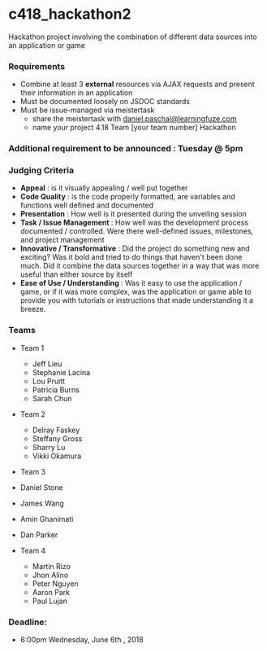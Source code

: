 # c418_hackathon2

Hackathon project involving the combination of different data sources into an application or game

### Requirements
- Combine at least 3 **external** resources via AJAX requests and present their information in an application
- Must be documented loosely on JSDOC standards
- Must be issue-managed via meistertask 
  - share the meistertask with daniel.paschal@learningfuze.com
  - name your project 4.18 Team [your team number] Hackathon
  
### Additional requirement to be announced : Tuesday @ 5pm


### Judging Criteria
- **Appeal** : is it visually appealing / well put together
- **Code Quality** : is the code properly formatted, are variables and functions well defined and documented
- **Presentation** : How well is it presented during the unveiling session
- **Task / Issue Management** : How well was the development process documented / controlled.  Were there well-defined issues, milestones, and project management
- **Innovative / Transformative** : Did the project do something new and exciting?  Was it bold and tried to do things that haven't been done much.  Did it combine the data sources together in a way that was more useful than either source by itself
- **Ease of Use / Understanding** : Was it easy to use the application / game, or if it was more complex, was the application or game able to provide you with tutorials or instructions that made understanding it a breeze.


### Teams
- Team 1
  - Jeff Lieu
  - Stephanie Lacina
  - Lou Pruitt
  - Patricia Burns
  - Sarah Chun

- Team 2
  - Delray Faskey
  - Steffany Gross
  - Sharry Lu
  - Vikki Okamura

- Team 3
- Daniel Stone
- James Wang
- Amin Ghanimati
- Dan Parker

- Team 4
  - Martin Rizo
  - Jhon Alino
  - Peter Nguyen
  - Aaron Park
  - Paul Lujan
  
### Deadline: 
- 6:00pm Wednesday, June 6th , 2018
